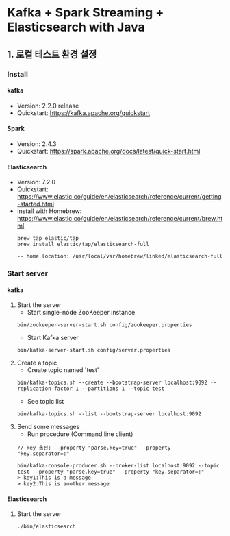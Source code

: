 # Kafka + Spark Streaming + Elasticsearch with Java

## 1. 로컬 테스트 환경 설정
### Install
#### kafka
- Version: 2.2.0 release
- Quickstart: https://kafka.apache.org/quickstart

#### Spark
- Version: 2.4.3
- Quickstart: https://spark.apache.org/docs/latest/quick-start.html

#### Elasticsearch
- Version: 7.2.0
- Quickstart: https://www.elastic.co/guide/en/elasticsearch/reference/current/getting-started.html
- install with Homebrew: https://www.elastic.co/guide/en/elasticsearch/reference/current/brew.html
  ```
  brew tap elastic/tap
  brew install elastic/tap/elasticsearch-full

  -- home location: /usr/local/var/homebrew/linked/elasticsearch-full
  ```

### Start server
#### kafka
1. Start the server
    - Start single-node ZooKeeper instance
    ```
    bin/zookeeper-server-start.sh config/zookeeper.properties
    ```
    - Start Kafka server
    ```
    bin/kafka-server-start.sh config/server.properties
    ```
2. Create a topic
    - Create topic named 'test'
    ```
    bin/kafka-topics.sh --create --bootstrap-server localhost:9092 --replication-factor 1 --partitions 1 --topic test
    ```
    - See topic list
    ```
    bin/kafka-topics.sh --list --bootstrap-server localhost:9092
    ```
3. Send some messages
    - Run procedure (Command line client)
    ```
    // key 옵션: --property "parse.key=true" --property "key.separator=:"
    
    bin/kafka-console-producer.sh --broker-list localhost:9092 --topic test --property "parse.key=true" --property "key.separator=:"
    > key1:This is a message
    > key2:This is another message
    ```

#### Elasticsearch
1. Start the server
    ```
    ./bin/elasticsearch
    ```
